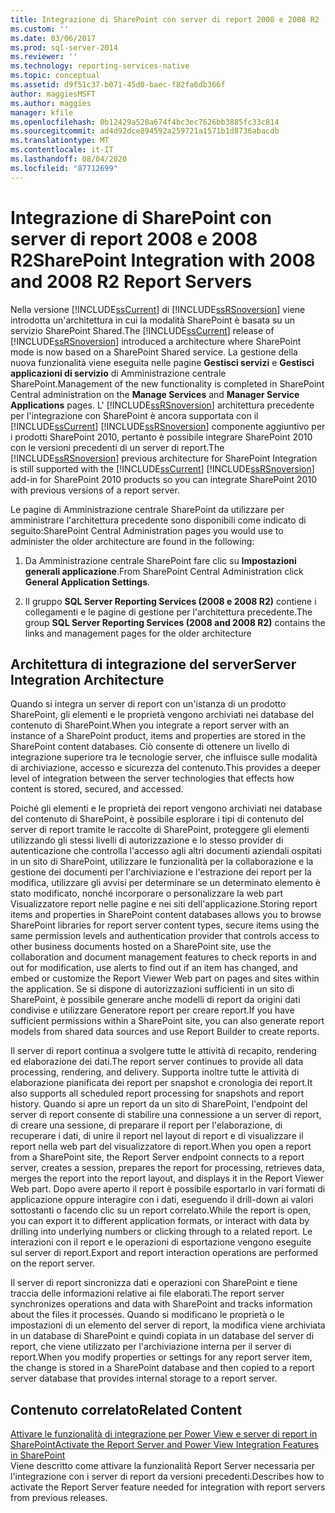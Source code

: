 ```yaml
---
title: Integrazione di SharePoint con server di report 2008 e 2008 R2 | Microsoft Docs
ms.custom: ''
ms.date: 03/06/2017
ms.prod: sql-server-2014
ms.reviewer: ''
ms.technology: reporting-services-native
ms.topic: conceptual
ms.assetid: d9f51c37-b071-45d0-baec-f82fa6db366f
author: maggiesMSFT
ms.author: maggies
manager: kfile
ms.openlocfilehash: 0b12429a520a674f4bc3ec7626bb3885fc33c814
ms.sourcegitcommit: ad4d92dce894592a259721a1571b1d8736abacdb
ms.translationtype: MT
ms.contentlocale: it-IT
ms.lasthandoff: 08/04/2020
ms.locfileid: "87712699"
---
```

# <a name="sharepoint-integration-with-2008-and-2008-r2--report-servers"></a><span data-ttu-id="dc774-102">Integrazione di SharePoint con server di report 2008 e 2008 R2</span><span class="sxs-lookup"><span data-stu-id="dc774-102">SharePoint Integration with 2008 and 2008 R2  Report Servers</span></span>
  <span data-ttu-id="dc774-103">Nella versione [!INCLUDE[ssCurrent](../includes/sscurrent-md.md)] di [!INCLUDE[ssRSnoversion](../includes/ssrsnoversion-md.md)] viene introdotta un'architettura in cui la modalità SharePoint è basata su un servizio SharePoint Shared.</span><span class="sxs-lookup"><span data-stu-id="dc774-103">The [!INCLUDE[ssCurrent](../includes/sscurrent-md.md)] release of [!INCLUDE[ssRSnoversion](../includes/ssrsnoversion-md.md)] introduced a architecture where SharePoint mode is now based on a SharePoint Shared service.</span></span> <span data-ttu-id="dc774-104">La gestione della nuova funzionalità viene eseguita nelle pagine **Gestisci servizi** e **Gestisci applicazioni di servizio** di Amministrazione centrale SharePoint.</span><span class="sxs-lookup"><span data-stu-id="dc774-104">Management of the new functionality is completed in SharePoint Central administration on the **Manage Services** and **Manager Service Applications** pages.</span></span> <span data-ttu-id="dc774-105">L' [!INCLUDE[ssRSnoversion](../includes/ssrsnoversion-md.md)] architettura precedente per l'integrazione con SharePoint è ancora supportata con il [!INCLUDE[ssCurrent](../includes/sscurrent-md.md)] [!INCLUDE[ssRSnoversion](../includes/ssrsnoversion-md.md)] componente aggiuntivo per i prodotti SharePoint 2010, pertanto è possibile integrare SharePoint 2010 con le versioni precedenti di un server di report.</span><span class="sxs-lookup"><span data-stu-id="dc774-105">The [!INCLUDE[ssRSnoversion](../includes/ssrsnoversion-md.md)] previous architecture for SharePoint Integration is still supported with the [!INCLUDE[ssCurrent](../includes/sscurrent-md.md)] [!INCLUDE[ssRSnoversion](../includes/ssrsnoversion-md.md)] add-in for SharePoint 2010 products so you can integrate SharePoint 2010 with previous versions of a report server.</span></span>  
  
 <span data-ttu-id="dc774-106">Le pagine di Amministrazione centrale SharePoint da utilizzare per amministrare l'architettura precedente sono disponibili come indicato di seguito:</span><span class="sxs-lookup"><span data-stu-id="dc774-106">SharePoint Central Administration pages you would use to administer the older architecture are found in the following:</span></span>  
  
1.  <span data-ttu-id="dc774-107">Da Amministrazione centrale SharePoint fare clic su **Impostazioni generali applicazione**.</span><span class="sxs-lookup"><span data-stu-id="dc774-107">From SharePoint Central Administration click **General Application Settings**.</span></span>  
  
2.  <span data-ttu-id="dc774-108">Il gruppo **SQL Server Reporting Services (2008 e 2008 R2)** contiene i collegamenti e le pagine di gestione per l'architettura precedente.</span><span class="sxs-lookup"><span data-stu-id="dc774-108">The group **SQL Server Reporting Services (2008 and 2008 R2)** contains the links and management pages for the older architecture</span></span>  
  
## <a name="server-integration-architecture"></a><span data-ttu-id="dc774-109">Architettura di integrazione del server</span><span class="sxs-lookup"><span data-stu-id="dc774-109">Server Integration Architecture</span></span>  
 <span data-ttu-id="dc774-110">Quando si integra un server di report con un'istanza di un prodotto SharePoint, gli elementi e le proprietà vengono archiviati nei database del contenuto di SharePoint.</span><span class="sxs-lookup"><span data-stu-id="dc774-110">When you integrate a report server with an instance of a SharePoint product, items and properties are stored in the SharePoint content databases.</span></span> <span data-ttu-id="dc774-111">Ciò consente di ottenere un livello di integrazione superiore tra le tecnologie server, che influisce sulle modalità di archiviazione, accesso e sicurezza del contenuto.</span><span class="sxs-lookup"><span data-stu-id="dc774-111">This provides a deeper level of integration between the server technologies that effects how content is stored, secured, and accessed.</span></span>  
  
 <span data-ttu-id="dc774-112">Poiché gli elementi e le proprietà dei report vengono archiviati nei database del contenuto di SharePoint, è possibile esplorare i tipi di contenuto del server di report tramite le raccolte di SharePoint, proteggere gli elementi utilizzando gli stessi livelli di autorizzazione e lo stesso provider di autenticazione che controlla l'accesso agli altri documenti aziendali ospitati in un sito di SharePoint, utilizzare le funzionalità per la collaborazione e la gestione dei documenti per l'archiviazione e l'estrazione dei report per la modifica, utilizzare gli avvisi per determinare se un determinato elemento è stato modificato, nonché incorporare o personalizzare la web part Visualizzatore report nelle pagine e nei siti dell'applicazione.</span><span class="sxs-lookup"><span data-stu-id="dc774-112">Storing report items and properties in SharePoint content databases allows you to browse SharePoint libraries for report server content types, secure items using the same permission levels and authentication provider that controls access to other business documents hosted on a SharePoint site, use the collaboration and document management features to check reports in and out for modification, use alerts to find out if an item has changed, and embed or customize the Report Viewer Web part on pages and sites within the application.</span></span> <span data-ttu-id="dc774-113">Se si dispone di autorizzazioni sufficienti in un sito di SharePoint, è possibile generare anche modelli di report da origini dati condivise e utilizzare Generatore report per creare report.</span><span class="sxs-lookup"><span data-stu-id="dc774-113">If you have sufficient permissions within a SharePoint site, you can also generate report models from shared data sources and use Report Builder to create reports.</span></span>  
  
 <span data-ttu-id="dc774-114">Il server di report continua a svolgere tutte le attività di recapito, rendering ed elaborazione dei dati.</span><span class="sxs-lookup"><span data-stu-id="dc774-114">The report server continues to provide all data processing, rendering, and delivery.</span></span> <span data-ttu-id="dc774-115">Supporta inoltre tutte le attività di elaborazione pianificata dei report per snapshot e cronologia dei report.</span><span class="sxs-lookup"><span data-stu-id="dc774-115">It also supports all scheduled report processing for snapshots and report history.</span></span> <span data-ttu-id="dc774-116">Quando si apre un report da un sito di SharePoint, l'endpoint del server di report consente di stabilire una connessione a un server di report, di creare una sessione, di preparare il report per l'elaborazione, di recuperare i dati, di unire il report nel layout di report e di visualizzare il report nella web part del visualizzatore di report.</span><span class="sxs-lookup"><span data-stu-id="dc774-116">When you open a report from a SharePoint site, the Report Server endpoint connects to a report server, creates a session, prepares the report for processing, retrieves data, merges the report into the report layout, and displays it in the Report Viewer Web part.</span></span> <span data-ttu-id="dc774-117">Dopo avere aperto il report è possibile esportarlo in vari formati di applicazione oppure interagire con i dati, eseguendo il drill-down ai valori sottostanti o facendo clic su un report correlato.</span><span class="sxs-lookup"><span data-stu-id="dc774-117">While the report is open, you can export it to different application formats, or interact with data by drilling into underlying numbers or clicking through to a related report.</span></span> <span data-ttu-id="dc774-118">Le interazioni con il report e le operazioni di esportazione vengono eseguite sul server di report.</span><span class="sxs-lookup"><span data-stu-id="dc774-118">Export and report interaction operations are performed on the report server.</span></span>  
  
 <span data-ttu-id="dc774-119">Il server di report sincronizza dati e operazioni con SharePoint e tiene traccia delle informazioni relative ai file elaborati.</span><span class="sxs-lookup"><span data-stu-id="dc774-119">The report server synchronizes operations and data with SharePoint and tracks information about the files it processes.</span></span> <span data-ttu-id="dc774-120">Quando si modificano le proprietà o le impostazioni di un elemento del server di report, la modifica viene archiviata in un database di SharePoint e quindi copiata in un database del server di report, che viene utilizzato per l'archiviazione interna per il server di report.</span><span class="sxs-lookup"><span data-stu-id="dc774-120">When you modify properties or settings for any report server item, the change is stored in a SharePoint database and then copied to a report server database that provides internal storage to a report server.</span></span>  
  
## <a name="related-content"></a><span data-ttu-id="dc774-121">Contenuto correlato</span><span class="sxs-lookup"><span data-stu-id="dc774-121">Related Content</span></span>  
 [<span data-ttu-id="dc774-122">Attivare le funzionalità di integrazione per Power View e server di report in SharePoint</span><span class="sxs-lookup"><span data-stu-id="dc774-122">Activate the Report Server and Power View Integration Features in SharePoint</span></span>](activate-the-report-server-and-power-view-integration-features-in-sharepoint.md)  
 <span data-ttu-id="dc774-123">Viene descritto come attivare la funzionalità Report Server necessaria per l'integrazione con i server di report da versioni precedenti.</span><span class="sxs-lookup"><span data-stu-id="dc774-123">Describes how to activate the Report Server feature needed for integration with report servers from previous releases.</span></span>  
  
  

